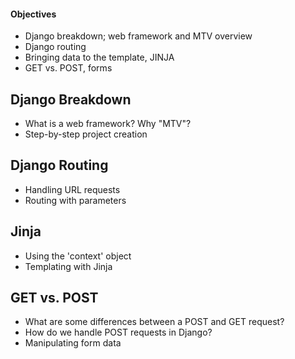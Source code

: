 #### Objectives
-   Django breakdown; web framework and MTV overview
-   Django routing
-   Bringing data to the template, JINJA
-   GET vs. POST, forms

## Django Breakdown
-   What is a web framework? Why "MTV"?
-   Step-by-step project creation

## Django Routing
-   Handling URL requests
-   Routing with parameters

## Jinja
-   Using the 'context' object
-   Templating with Jinja

## GET vs. POST
-   What are some differences between a POST and GET request?
-   How do we handle POST requests in Django?
-   Manipulating form data